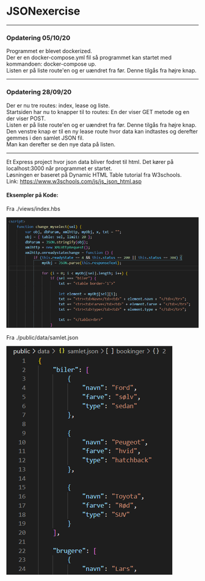 # JSONexercise

---

### Opdatering 05/10/20
<p>Programmet er blevet dockerized. <br>
Der er en docker-compose.yml fil så programmet kan startet med kommandoen: docker-compose up. <br>
Listen er på liste route'en og er uændret fra før. Denne tilgås fra højre knap.</p>

---

### Opdatering 28/09/20
<p>Der er nu tre routes: index, lease og liste. <br>
Startsiden har nu to knapper til to routes: En der viser GET metode og en der viser POST. <br>
Listen er på liste route'en og er uændret fra før. Denne tilgås fra højre knap. <br>
Den venstre knap er til en ny lease route hvor data kan indtastes og derefter gemmes i den samlet JSON fil. <br>
Man kan derefter se den nye data på listen.</p>

---

Et Express project hvor json data bliver fodret til html. Det kører på localhost:3000 når programmet er startet. <br>
Løsningen er baseret på Dynamic HTML Table tutorial fra W3schools. <br>
Link: https://www.w3schools.com/js/js_json_html.asp

#### Eksempler på Kode:

Fra ./views/index.hbs

![Alt text](./billeder/billede1.PNG)

Fra ./public/data/samlet.json

![Alt text](./billeder/billede2.PNG)
